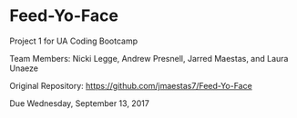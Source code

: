# Feed-Yo-Face

Project 1 for UA Coding Bootcamp

Team Members: Nicki Legge, Andrew Presnell, Jarred Maestas, and Laura Unaeze

Original Repository: https://github.com/jmaestas7/Feed-Yo-Face

Due Wednesday, September 13, 2017


